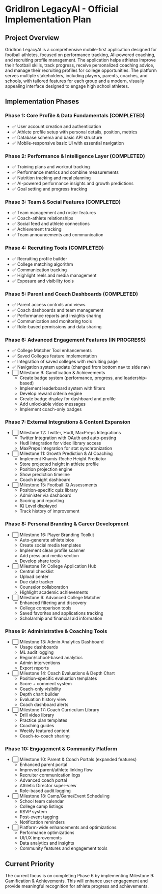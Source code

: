 # GridIron LegacyAI - Official Implementation Plan

## Project Overview
GridIron LegacyAI is a comprehensive mobile-first application designed for football athletes, focused on performance tracking, AI-powered coaching, and recruiting profile management. The application helps athletes improve their football skills, track progress, receive personalized coaching advice, and manage their recruiting profiles for college opportunities. The platform serves multiple stakeholders, including players, parents, coaches, and schools, with tailored features for each group and a modern, visually appealing interface designed to engage high school athletes.

## Implementation Phases

### Phase 1: Core Profile & Data Fundamentals (COMPLETED)
- ✅ User account creation and authentication
- ✅ Athlete profile setup with personal details, position, metrics
- ✅ Database schema and basic API structure
- ✅ Mobile-responsive basic UI with essential navigation

### Phase 2: Performance & Intelligence Layer (COMPLETED)
- ✅ Training plans and workout tracking
- ✅ Performance metrics and combine measurements
- ✅ Nutrition tracking and meal planning
- ✅ AI-powered performance insights and growth predictions
- ✅ Goal setting and progress tracking

### Phase 3: Team & Social Features (COMPLETED)
- ✅ Team management and roster features
- ✅ Coach-athlete relationships
- ✅ Social feed and athlete connections
- ✅ Achievement tracking
- ✅ Team announcements and communication

### Phase 4: Recruiting Tools (COMPLETED)
- ✅ Recruiting profile builder
- ✅ College matching algorithm
- ✅ Communication tracking
- ✅ Highlight reels and media management
- ✅ Exposure and visibility tools

### Phase 5: Parent and Coach Dashboards (COMPLETED)
- ✅ Parent access controls and views
- ✅ Coach dashboards and team management
- ✅ Performance reports and insights sharing
- ✅ Communication and monitoring tools
- ✅ Role-based permissions and data sharing

### Phase 6: Advanced Engagement Features (IN PROGRESS)
- ✅ College Matcher Tool enhancements
- ✅ Saved Colleges feature implementation
- ✅ Integration of saved colleges with recruiting page
- ✅ Navigation system update (changed from bottom nav to side nav)
- ⬜ Milestone 9: Gamification & Achievements
  - Create badge system (performance, progress, and leadership-based)
  - Implement leaderboard system with filters
  - Develop reward criteria engine
  - Create badge display for dashboard and profile
  - Add unlockable video messages
  - Implement coach-only badges

### Phase 7: External Integrations & Content Expansion
- ⬜ Milestone 12: Twitter, Hudl, MaxPreps Integrations
  - Twitter Integration with OAuth and auto-posting
  - Hudl Integration for video library access
  - MaxPreps Integration for stat synchronization
- ⬜ Milestone 11: Growth Prediction & AI Coaching
  - Implement Khamis-Roche Height Predictor
  - Store projected height in athlete profile
  - Position projection engine
  - Show prediction timeline
  - Coach insight dashboard
- ⬜ Milestone 15: Football IQ Assessments
  - Position-specific quiz library
  - Administer via dashboard
  - Scoring and reporting
  - IQ Level displayed
  - Track history of improvement

### Phase 8: Personal Branding & Career Development
- ⬜ Milestone 16: Player Branding Toolkit
  - Auto-generate athlete bios
  - Create social media templates
  - Implement clean profile scanner
  - Add press and media section
  - Develop share tools
- ⬜ Milestone 19: College Application Hub
  - Central checklist
  - Upload center
  - Due date tracker
  - Counselor collaboration
  - Highlight academic achievements
- ⬜ Milestone 6: Advanced College Matcher
  - Enhanced filtering and discovery
  - College comparison tools
  - Saved favorites and applications tracking
  - Scholarship and financial aid information

### Phase 9: Administrative & Coaching Tools
- ⬜ Milestone 13: Admin Analytics Dashboard
  - Usage dashboards
  - ML audit logging
  - Region/school-based analytics
  - Admin interventions
  - Export reports
- ⬜ Milestone 14: Coach Evaluations & Depth Chart
  - Position-specific evaluation templates
  - Score + comment system
  - Coach-only visibility
  - Depth chart builder
  - Evaluation history view
  - Coach dashboard alerts
- ⬜ Milestone 17: Coach Curriculum Library
  - Drill video library
  - Practice plan templates
  - Coaching guides
  - Weekly featured content
  - Coach-to-coach sharing

### Phase 10: Engagement & Community Platform
- ⬜ Milestone 10: Parent & Coach Portals (expanded features)
  - Enhanced parent portal
  - Improved parent/athlete linking flow
  - Recruiter communication logs
  - Advanced coach portal
  - Athletic Director super-view
  - Role-based audit logging
- ⬜ Milestone 18: Camp/Game/Event Scheduling
  - School team calendar
  - College camp listings
  - RSVP system
  - Post-event tagging
  - Notification reminders
- ⬜ Platform-wide enhancements and optimizations
  - Performance optimizations
  - UI/UX improvements
  - Data analytics and insights
  - Community features and engagement tools

## Current Priority
The current focus is on completing Phase 6 by implementing Milestone 9: Gamification & Achievements. This will enhance user engagement and provide meaningful recognition for athlete progress and achievements.
